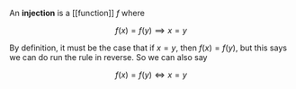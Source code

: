 An **injection** is a [[function]] $f$ where

$$
f(x) = f(y) \implies x = y
$$

By definition, it must be the case that if $x = y$, then $f(x)=f(y)$, but this says we can do run the rule in reverse. So we can also say

$$
f(x) = f(y) \iff x = y
$$